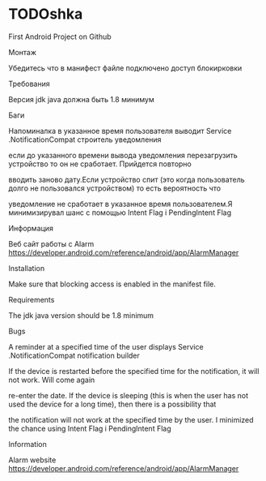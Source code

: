 # TODOshka

First Android Project on Github

Монтаж

Убедитесь что в манифест файле подключено доступ блокирковки

Требования

Версия jdk java должна быть 1.8 минимум

Баги

Напоминалка в указанное время пользователя выводит Service .NotificationCompat строитель уведомления

если до указанного времени вывода уведомления перезагрузить устройство то он не сработает. Прийдется повторно

вводить заново дату.Если устройство спит (это когда пользователь долго не пользовался устройством) то есть вероятность что

уведомление не сработает в указанное время пользователем.Я минимизирувал шанс с помощью Intent Flag i PendingIntent Flag

Информация

Веб сайт работы с Alarm https://developer.android.com/reference/android/app/AlarmManager

Installation

Make sure that blocking access is enabled in the manifest file.

Requirements

The jdk java version should be 1.8 minimum

Bugs

A reminder at a specified time of the user displays Service .NotificationCompat notification builder

If the device is restarted before the specified time for the notification, it will not work. Will come again

re-enter the date. If the device is sleeping (this is when the user has not used the device for a long time), then there is a possibility that

the notification will not work at the specified time by the user. I minimized the chance using Intent Flag i PendingIntent Flag

Information

Alarm website  https://developer.android.com/reference/android/app/AlarmManager

